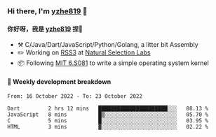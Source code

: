 ### Hi there, I'm [yzhe819](https://github.com/yzhe819) 👋

#### 你好呀，我是 [yzhe819](https://github.com/yzhe819) 捏👋

- :hammer_and_pick: C/Java/Dart/JavaScript/Python/Golang, a litter bit Assembly
- :pencil2: Working on [RSS3](https://github.com/NaturalSelectionLabs/RSS3) at [Natural Selection Labs](https://github.com/NaturalSelectionLabs)
- 📦 Following [MIT 6.S081](https://pdos.csail.mit.edu/6.S081/2020/) to write a simple operating system kernel



#### 📝 Weekly development breakdown

<!--START_SECTION:waka-->

```text
From: 16 October 2022 - To: 23 October 2022

Dart         2 hrs 12 mins   ██████████████████████░░░   88.13 %
JavaScript   8 mins          █▒░░░░░░░░░░░░░░░░░░░░░░░   05.70 %
C            5 mins          █░░░░░░░░░░░░░░░░░░░░░░░░   03.95 %
HTML         3 mins          ▓░░░░░░░░░░░░░░░░░░░░░░░░   02.22 %
```

<!--END_SECTION:waka-->



